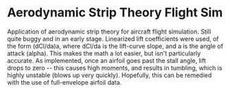 # Aerodynamic Strip Theory Flight Sim
Application of aerodynamic strip theory for aircraft flight simulation. Still quite buggy and in an early stage. Linearized lift coefficients were used, of the form (dCl/da)a, where dCl/da is the lift-curve slope, and a is the angle of attack (alpha). This makes the math a lot easier, but isn't particularly accurate. As implemented, once an airfoil goes past the stall angle, lift drops to zero -- this causes high moments, and results in tumbling, which is highly unstable (blows up very quickly). Hopefully, this can be remedied with the use of full-envelope airfoil data.
